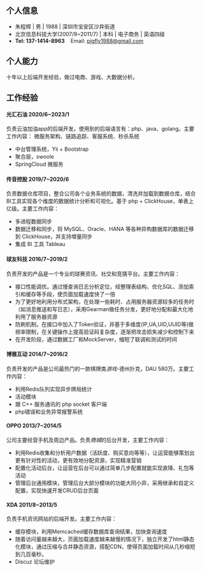 ## 个人信息

- 朱程辉 | 男 | 1988 | 深圳市宝安区沙井街道
- 北京信息科技大学(2007/9~2011/7) | 本科 | 电子商务 | 英语四级
- **Tel: 137-1414-8963**&nbsp;&nbsp;&nbsp;&nbsp;Email: pigfly1988@gmail.com

## 个人能力

十年以上后端开发经验，做过电商、游戏、大数据分析。

## 工作经验

#### 光汇石油 2020/6~2023/1
负责云油加油app的后端开发。使用到的后端语言有：php、java、golang。主要工作内容：
微服务架构、链路追踪、客服系统、秒杀系统
- 中台管理系统，Yii + Bootstrap
- 聚合层，swoole
- SpringCloud 微服务
	
#### 传音控股 2019/7~2020/6
负责数据仓库项目，整合公司各个业务系统的数据，清洗并加载到数据仓库，结合BI工具实现各个维度的数据统计分析和可视化。基于 php + ClickHouse，单表上亿级。主要工作内容：
- 多进程数据同步
- 数据迁移和同步，将 MySQL、Oracle、HANA 等各种异构数据库的数据迁移到 ClickHouse，并支持增量同步
- 集成 BI 工具 Tableau
	
#### 球友科技 2016/7~2019/2
负责开发的产品是一个专业的球赛资讯、社交和竞猜平台。主要工作内容：
- 接口性能调优。通过慢查询日志分析定位，经整理表结构、优化SQL、添加索引和缓存等手段，使页面加载速度快了一倍
- 为了更好地利用分布式架构，在处理一些耗时、占用服务器资源较多的任务时（如消息推送和写日志），采用Gearman做任务分发，更好地分配和最大化地利用了服务器资源
- 防刷机制。在接口中加入了Token验证，并基于多维度(IP,UA,UID,UUID等)做频率限制，在关键操作上提高验证码复杂度，逐渐把攻击损失减少和控制下来
- 在开发阶段，通过数据工厂和MockServer，缩短了联调和测试的时间

#### 博雅互动 2014/7~2016/2
负责开发的产品是公司最热门的一款棋牌类*游戏*-德州扑克，DAU 580万。主要工作内容：
- 利用Redis队列实现异步牌局统计
- 活动模块
- 跟 C++ 服务通讯的 php socket 客户端
- php错误和业务异常报警系统

#### OPPO 2013/7~2014/5
公司主要经营手机及周边产品。负责*商城*的后台开发，主要工作内容：
- 利用Redis收集和分析用户数据（活跃度、购买意向等等），让运营能够策划出更有针对性的活动，更有效地分配资源，实现精准营销
- 配置化活动后台，让运营在后台可以通过简单几步配置就能实现直降、礼包等活动
- 管理后台通用模块，管理后台大部分模块的功能大同小异，采用继承和自定义配置，实现快速开发CRUD后台页面

#### XDA 2011/8~2013/5
负责手机资讯网站的后端开发。主要工作内容：
- 缓存模块，利用Memcached缓存数据库查询结果，加快查询速度
- 随着访问量越来越大，页面加载速度越来越慢的情况下，独立开发了html静态化模块，通过压缩与合并静态资源，搭配CDN，使得页面加载时间从几秒缩短到几百毫秒。
- Discuz 论坛维护
	